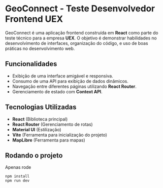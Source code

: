# GeoConnect - Teste Desenvolvedor Frontend UEX

GeoConnect é uma aplicação frontend construída em **React** como parte do teste técnico para a empresa **UEX**. O objetivo é demonstrar habilidades no desenvolvimento de interfaces, organização do código, e uso de boas práticas no desenvolvimento web.

## Funcionalidades

- Exibição de uma interface amigável e responsiva.
- Consumo de uma API para exibição de dados dinâmicos.
- Navegação entre diferentes páginas utilizando **React Router**.
- Gerenciamento de estado com **Context API**.
## Tecnologias Utilizadas

- **React** (Biblioteca principal)
- **React Router** (Gerenciamento de rotas)
- **Material UI** (Estilização)
- **Vite** (Ferramenta para inicialização do projeto)
- **MapLibre** (Ferramenta para mapas)

## Rodando o projeto
Apenas rode 
```
npm install
npm run dev
```
